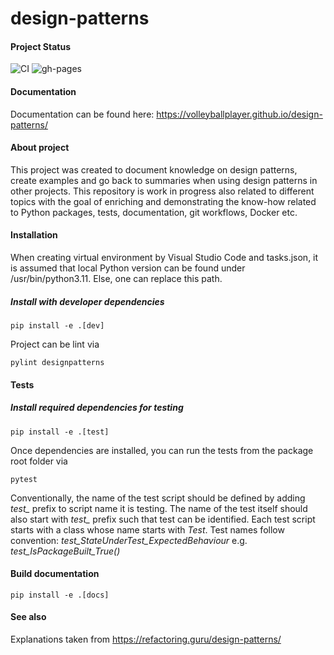# design-patterns

#### Project Status

![CI](https://github.com/VolleyballPlayer/design-patterns/actions/workflows/ci.yml/badge.svg)
![gh-pages](https://github.com/VolleyballPlayer/design-patterns/actions/workflows/gh-pages.yml/badge.svg)

#### Documentation

Documentation can be found here: https://volleyballplayer.github.io/design-patterns/

#### About project

This project was created to document knowledge on design patterns, create examples and go back to summaries when using design patterns in other projects. This repository is work in progress also related to different topics with the goal of enriching and demonstrating the know-how related to Python packages, tests, documentation, git workflows, Docker etc.

#### Installation

When creating virtual environment by Visual Studio Code and tasks.json, it is assumed that local Python version can be found under /usr/bin/python3.11. Else, one can replace this path.

##### Install with developer dependencies

``` shell
pip install -e .[dev]
```

Project can be lint via

``` shell
pylint designpatterns
```

#### Tests

##### Install required dependencies for testing

``` shell
pip install -e .[test]
```

Once dependencies are installed, you can run the tests from the package root folder via

``` shell
pytest
```

Conventionally, the name of the test script should be defined by adding *test_* prefix to script name it is testing. The name of the test itself should also start with *test_* prefix such that test can be identified. Each test script starts with a class whose name starts with *Test*. Test names follow convention: *test_StateUnderTest_ExpectedBehaviour* e.g. *test_IsPackageBuilt_True()*

#### Build documentation

``` shell
pip install -e .[docs]
```

#### See also

Explanations taken from https://refactoring.guru/design-patterns/
